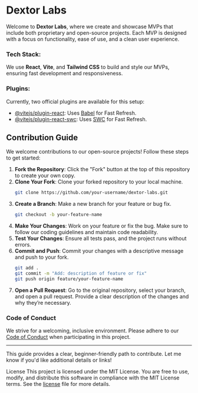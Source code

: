 # Dextor Labs 

Welcome to **Dextor Labs**, where we create and showcase MVPs that include both proprietary and open-source projects. Each MVP is designed with a focus on functionality, ease of use, and a clean user experience.

### Tech Stack:
We use **React**, **Vite**, and **Tailwind CSS** to build and style our MVPs, ensuring fast development and responsiveness.

### Plugins:
Currently, two official plugins are available for this setup:
- [@vitejs/plugin-react](https://github.com/vitejs/vite-plugin-react/blob/main/packages/plugin-react/README.md): Uses [Babel](https://babeljs.io/) for Fast Refresh.
- [@vitejs/plugin-react-swc](https://github.com/vitejs/vite-plugin-react-swc): Uses [SWC](https://swc.rs/) for Fast Refresh.

## Contribution Guide

We welcome contributions to our open-source projects! Follow these steps to get started:

1. **Fork the Repository**: Click the "Fork" button at the top of this repository to create your own copy.
2. **Clone Your Fork**: Clone your forked repository to your local machine.
   ```bash
   git clone https://github.com/your-username/dextor-labs.git
   ```
3. **Create a Branch**: Make a new branch for your feature or bug fix.
   ```bash
   git checkout -b your-feature-name
   ```
4. **Make Your Changes**: Work on your feature or fix the bug. Make sure to follow our coding guidelines and maintain code readability.
5. **Test Your Changes**: Ensure all tests pass, and the project runs without errors.
6. **Commit and Push**: Commit your changes with a descriptive message and push to your fork.
   ```bash
   git add .
   git commit -m "Add: description of feature or fix"
   git push origin feature/your-feature-name
   ```
7. **Open a Pull Request**: Go to the original repository, select your branch, and open a pull request. Provide a clear description of the changes and why they’re necessary.

### Code of Conduct
We strive for a welcoming, inclusive environment. Please adhere to our [Code of Conduct](CODE_OF_CONDUCT.md) when participating in this project.

---
This guide provides a clear, beginner-friendly path to contribute. Let me know if you'd like additional details or links!


License
This project is licensed under the MIT License. You are free to use, modify, and distribute this software in compliance with the MIT License terms. See the [license](LICENSE) file for more details.
